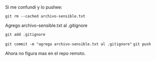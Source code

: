 Si me confundi y lo pushee:

`git rm --cached archivo-sensible.txt`

Agrego archivo-sensible.txt al .gitignore

`git add .gitignore`

`git commit -m "agrega archivo-sensible.txt al .gitignore"`
`git push`

Ahora no figura mas en el repo remoto.
